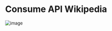 # Consume API Wikipedia

![image](https://user-images.githubusercontent.com/52834318/188279953-578910ba-1906-4985-9ee9-5fad182ca196.png)
